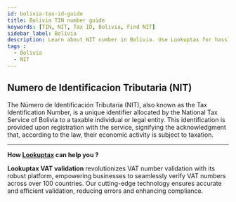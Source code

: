 ```yaml
---
id: bolivia-tax-id-guide
title: Bolivia TIN number guide
keywords: [TIN, NIT, Tax ID, Bolivia, Find NIT]
sidebar_label: Bolivia
description: Learn about NIT number in Bolivia. Use Lookuptax for hassle-free tax id validation in Bolivia and other 100+ countries
tags : 
  - Bolivia
  - NIT
---
```



## Numero de Identificacion Tributaria (NIT)
The Número de Identificación Tributaria (NIT), also known as the Tax Identification Number, is a unique identifier allocated by the National Tax Service of Bolivia to a taxable individual or legal entity. This identification is provided upon registration with the service, signifying the acknowledgment that, according to the law, their economic activity is subject to taxation.

----
**How [Lookuptax](https://lookuptax.com/) can help you ?**

**Lookuptax VAT validation**  revolutionizes VAT number validation with its robust platform, empowering businesses to seamlessly verify VAT numbers across over 100 countries. Our cutting-edge technology ensures accurate and efficient validation, reducing errors and enhancing compliance.
